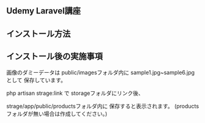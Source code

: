 ## Udemy Laravel講座

## インストール方法

## インストール後の実施事項

画像のダミーデータは
public/imagesフォルダ内に
sample1.jpg~sample6.jpgとして
保存しています。

php artisan strage:link で
storageフォルダにリンク後、

strage/app/public/productsフォルダ内に
保存すると表示されます。
(productsフォルダが無い場合は作成してください。)
